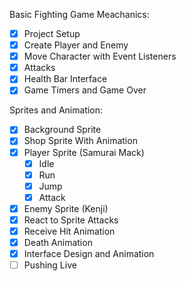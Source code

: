 Basic Fighting Game Meachanics:

- [x] Project Setup
- [x] Create Player and Enemy
- [x] Move Character with Event Listeners
- [x] Attacks
- [x] Health Bar Interface
- [x] Game Timers and Game Over

Sprites and Animation:

- [x] Background Sprite
- [x] Shop Sprite With Animation
- [x] Player Sprite (Samurai Mack)
  - [x] Idle
  - [x] Run
  - [x] Jump
  - [x] Attack
- [x] Enemy Sprite (Kenji)
- [x] React to Sprite Attacks
- [x] Receive Hit Animation
- [x] Death Animation
- [x] Interface Design and Animation
- [ ] Pushing Live
